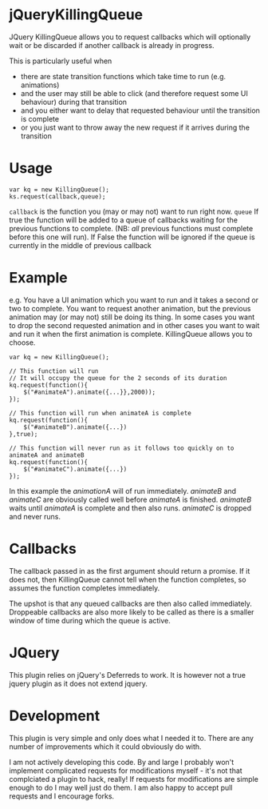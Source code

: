 jQueryKillingQueue
==================

JQuery KillingQueue allows you to request callbacks which will optionally wait or be discarded if another callback is already in progress.

This is particularly useful when 

* there are state transition functions which take time to run (e.g. animations)
* and the user may still be able to click (and therefore request some UI behaviour) during that transition
* and you either want to delay that requested behaviour until the transition is complete
* or you just want to throw away the new request if it arrives during the transition
  
# Usage
	var kq = new KillingQueue();
	ks.request(callback,queue);
	
<code>callback</code> is the function you (may or may not) want to run right now.
<code>queue</code> If true the function will be added to a queue of callbacks waiting for the previous functions to complete. (NB: *all* previous functions must complete before this one will run). If False the function will be ignored if the queue is currently in the middle of previous callback

# Example

e.g. You have a UI animation which you want to run and it takes a second or two to complete. You want to request another animation, but the previous animation may (or may not) still be doing its thing. In some cases you want to drop the second requested animation and in other cases you want to wait and run it when the first animation is complete. KillingQueue allows you to choose. 

    var kq = new KillingQueue();

	// This function will run
	// It will occupy the queue for the 2 seconds of its duration
    kq.request(function(){
        $("#animateA").animate({...}},2000));
    });
    
    // This function will run when animateA is complete
    kq.request(function(){
        $("#animateB").animate({...})
    },true);
    
    // This function will never run as it follows too quickly on to animateA and animateB
    kq.request(function(){
        $("#animateC").animate({...})
    });

In this example the *animationA* will of run immediately. *animateB* and *animateC* are obviously called well before *animateA* is finished. *animateB* waits until *animateA* is complete and then also runs. *animateC* is dropped and never runs.

# Callbacks 

The callback passed in as the first argument should return a promise. If it does not, then KillingQueue cannot tell when the function completes, so assumes the function completes immediately. 
 
The upshot is that any queued callbacks are then also called immediately. Droppeable callbacks are also more likely to be called as there is a smaller window of time during which the queue is active.

# JQuery
This plugin relies on jQuery's Deferreds to work. It is however not a true jquery plugin as it does not extend jquery.

# Development
This plugin is very simple and only does what I needed it to. There are any number of improvements which it could obviously do with.

I am not actively developing this code. By and large I probably won't implement complicated requests for modifications myself - it's not that complciated a plugin to hack, really! If requests for modifications are simple enough to do I may well just do them. I am also happy to accept pull requests and I encourage forks. 